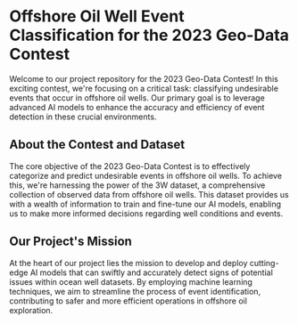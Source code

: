 
# Offshore Oil Well Event Classification for the 2023 Geo-Data Contest
Welcome to our project repository for the 2023 Geo-Data Contest! In this exciting contest, we're focusing on a critical task: classifying undesirable events that occur in offshore oil wells. Our primary goal is to leverage advanced AI models to enhance the accuracy and efficiency of event detection in these crucial environments.

## About the Contest and Dataset
The core objective of the 2023 Geo-Data Contest is to effectively categorize and predict undesirable events in offshore oil wells. To achieve this, we're harnessing the power of the 3W dataset, a comprehensive collection of observed data from offshore oil wells. This dataset provides us with a wealth of information to train and fine-tune our AI models, enabling us to make more informed decisions regarding well conditions and events.

## Our Project's Mission
At the heart of our project lies the mission to develop and deploy cutting-edge AI models that can swiftly and accurately detect signs of potential issues within ocean well datasets. By employing machine learning techniques, we aim to streamline the process of event identification, contributing to safer and more efficient operations in offshore oil exploration.
